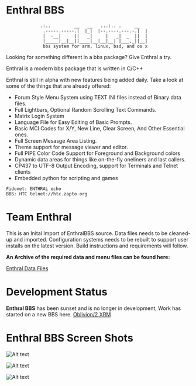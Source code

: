 Enthral BBS
===========
                 .:..         __   __   ...:.. .     __ 
                  .-----.-----.|  |_|  |--.----.---.-.|  | 
                  |  -__|     ||   _|     |   _|  _  ||  | 
                  |_____|__|__||____|__|__|__| |___._||__| 
                  bbs system for arm, linux, bsd, and os x 

Looking for something different in a bbs package? Give Enthral a try.   

Enthral is a modern bbs package that is written in C/C++

Enthral is still in alpha with new features being added daily. Take a look at 
some of the things that are already offered: 

* Forum Style Menu System using TEXT INI files instead of Binary data files. 
* Full Lightbars, Optional Random Scrolling Text Commands. 
* Matrix Login System 
* Language File for Easy Editing of Basic Prompts. 
* Basic MCI Codes for X/Y, New Line, Clear Screen, And Other Essential ones. 
* Full Screen Mesasge Area Listing. 
* Theme support for message viewer and editor. 
* Full PIPE Color Code Support for Foreground and Background colors 
* Dynamic data areas for things like on-the-fly oneliners and last callers. 
* CP437 to UTF-8 Output Encoding, support for Terminals and Telnet clients
* Embedded python for scripting and games

```
Fidonet: ENTHRAL echo 
BBS: HTC telnet://htc.zapto.org
```

Team Enthral 
============
This is an Inital Import of EnthralBBS source.  Data files needs to be cleaned-up and imported.  Configuration systems needs to be rebuilt to support user installs on the latest version. Build instructions and requirements will follow.

**An Archive of the required data and menu files can be found here:** 

[Enthral Data Files](https://drive.google.com/file/d/0ByPPRlSSb7N-VkRzdE12RVhRQmM/view?usp=sharing)


Development Status
==================
**Enthral BBS** has been sunset and is no longer in development,  Work has started on a new BBS here. [Oblivion/2 XRM](https://github.com/M-griffin/Oblivion2-XRM)



Enthral BBS Screen Shots
==================

![Alt text](http://i.imgur.com/KPeGwRy.png "Boot-up Menu")

![Alt text](http://i.imgur.com/dEaFh8v.png "Matrix Menu")

![Alt text](http://i.imgur.com/0amWPZ0.png "Main Menu")
